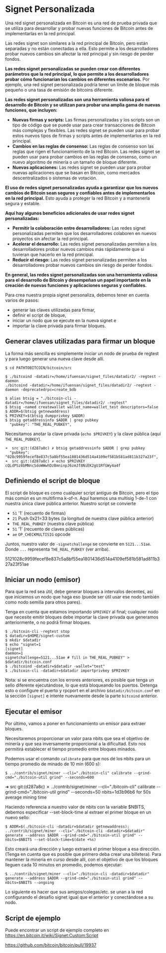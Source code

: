 # Signet Personalizada #

Una red signet personalizada en Bitcoin es una red de prueba privada que se utiliza para desarrollar y probar nuevas funciones de Bitcoin antes de implementarlas en la red principal. 

Las redes signet son similares a la red principal de Bitcoin, pero están separadas y no están conectadas a ella. Esto permite a los desarrolladores probar nuevos cambios sin afectar la red principal y sin riesgo de perder fondos.

**Las redes signet personalizadas se pueden crear con diferentes parámetros que la red principal, lo que permite a los desarrolladores probar cómo funcionarían los cambios en diferentes escenarios.** Por ejemplo, una red signet personalizada podría tener un límite de bloque más pequeño o una tasa de emisión de bitcoins diferente.

**Las redes signet personalizadas son una herramienta valiosa para el desarrollo de Bitcoin y se utilizan para probar una amplia gama de nuevas funciones, que incluyen:**

* **Nuevas firmas y scripts:** Las firmas personalizadas y los scripts son un tipo de código que se puede usar para crear transacciones de Bitcoin más complejas y flexibles. Las redes signet se pueden usar para probar estos nuevos tipos de firmas y scripts antes de implementarlos en la red principal.
* **Cambios en las reglas de consenso:** Las reglas de consenso son las reglas que rigen el funcionamiento de la red Bitcoin. Las redes signet se pueden usar para probar cambios en las reglas de consenso, como un nuevo algoritmo de minería o un tamaño de bloque diferente.
* **Nuevas aplicaciones:** Las redes signet se pueden usar para probar nuevas aplicaciones que se basan en Bitcoin, como mercados descentralizados o sistemas de votación.

**El uso de redes signet personalizadas ayuda a garantizar que los nuevos cambios de Bitcoin sean seguros y confiables antes de implementarlos en la red principal.** Esto ayuda a proteger la red Bitcoin y a mantenerla segura y estable.

**Aquí hay algunos beneficios adicionales de usar redes signet personalizadas:**

* **Permitir la colaboración entre desarrolladores:** Las redes signet personalizadas permiten que los desarrolladores colaboren en nuevos proyectos sin afectar la red principal.
* **Acelerar el desarrollo:** Las redes signet personalizadas permiten a los desarrolladores probar nuevos cambios más rápidamente que si tuvieran que hacerlo en la red principal.
* **Reducir el riesgo:** Las redes signet personalizadas permiten a los desarrolladores probar nuevos cambios sin riesgo de perder fondos.

**En general, las redes signet personalizadas son una herramienta valiosa para el desarrollo de Bitcoin y desempeñan un papel importante en la creación de nuevas funciones y aplicaciones seguras y confiables.**

Para crea nuestra propia signet personaliza, debemos tener en cuenta varios de pasos: 
- generar las claves utilizadas para firmar, 
- definir el script de bloque, 
- iniciar un nodo que se ejecute en la nueva signet e 
- importar la clave privada para firmar bloques.


## Generar claves utilizadas para firmar un bloque

La forma más sencilla es simplemente iniciar un nodo de prueba de regtest y para luego generar una nueva clave desde allí.

```
$ cd PATHTOBITCOIN/bitcoin/src

$ ./bitcoind -datadir=/home/ifuensan/signet_files/datadir2/ -regtest -daemon
./bitcoind -datadir=/home/ifuensan/signet_files/datadir2/ -regtest -daemon -deprecatedrpc=create_bdb

$ alias btsig = "./bitcoin-cli -datadir=/home/ifuensan/signet_files/datadir2/ -regtest"
$ btsig -named createwallet wallet_name=wallet_test descriptors=false
$ ADDR=$(btsig getnewaddress)
$ PRIVKEY=$(btsig dumpprivkey $ADDR)
$ btsig getaddressinfo $ADDR | grep pubkey
  "pubkey": "THE_REAL_PUBKEY",
```
Necesitamos anotar la clave privada (`echo $PRIVKEY`) y la clave pública (aquí `THE_REAL_PUBKEY`).

```
➜  src git:(d287a8c) ✗ btsig getaddressinfo $ADDR | grep pubkey
  "pubkey": "028c9959fecef8e837c5a8bf55ea1801436d514a4109ef581b581ad811b327a23f",
➜  src git:(d287a8c) ✗ echo $PRIVKEY
cQLdPSz8bMNncSdoWWwhDzBmninpJ6zmJf8NiEK2gU1RfGWy4a4f
```


## Definiendo el script de bloque 

El script de bloque es como cualquier script antiguo de Bitcoin, pero el tipo más común es un multifirma k-of-n. 
Aquí haremos una multisig 1-de-1 con nuestra única clave pública anterior. Nuestro script se convierte

* `51` '1' (recuento de firmas)
* `21` Push 0x21=33 bytes (la longitud de nuestra clave pública anterior)
* `THE_REAL_PUBKEY` (nuestra clave pública)
* `51` '1' (recuento de claves públicas)
* `ae` `OP_CHECKMULTISIG` opcode

Juntos, nuestro valor de `-signetchallenge` se convierte en `5121...51ae`. Donde `...` representa `THE_REAL_PUBKEY` (ver arriba).

5121028c9959fecef8e837c5a8bf55ea1801436d514a4109ef581b581ad811b327a23f51ae

## Iniciar un nodo (emisor) ##
Para que la red sea útil, debe generar bloques a intervalos decentes, así que iniciemos un nodo que haga eso (puede ser útil usar ese nodo también como nodo semilla para otros pares).

Tenga en cuenta que estamos importando `$PRIVKEY` al final; cualquier nodo que necesite emitir bloques debe importar la clave privada que generamos anteriormente, o no podrá firmar bloques.

```
$ ./bitcoin-cli -regtest stop
$ datadir=$HOME/signet-custom
$ mkdir $datadir
$ echo "signet=1
[signet]
daemon=1
signetchallenge=5121...51ae # fill in THE_REAL_PUBKEY" > $datadir/bitcoin.conf
$ ./bitcoind -datadir=$datadir -wallet="test"
$ ./bitcoin-cli -datadir=$datadir importprivkey $PRIVKEY
```

Nota: si se encuentra con los errores anteriores, es posible que tenga un sello diferente ejecutándose, lo que está bloqueando los puertos. Detenga esto o configure el puerto y rpcport en el archivo `$datadir/bitcoin.conf` en la sección `[signet]` e intente nuevamente desde la parte `bitcoind` anterior.

## Ejecutar el emisor ##
Por último, vamos a poner en funcionamiento un emisor para extraer bloques.

Necesitaremos proporcionar un valor para nbits que sea el objetivo de minería y que sea inversamente proporcional a la dificultad. Esto nos permitirá establecer el tiempo promedio entre bloques minados.

Podemos usar el comando `calibrate` para que nos dé los nbits para un tiempo promedio de minado de 10 min (600 s):
```
$ ../contrib/signet/miner --cli="./bitcoin-cli" calibrate --grind-cmd="./bitcoin-util grind" --seconds=600
```
➜  src git:(d287a8c) ✗ ../contrib/signet/miner --cli="./bitcoin-cli" calibrate --grind-cmd="./bitcoin-util grind" --seconds=50
nbits=1d3b96b6 for 50s average mining time

Haciendo referencia a nuestro valor de nbits con la variable $NBITS, debemos especificar --set-block-time al extraer el primer bloque en un nuevo sello:
```
$ ADDR=$(./bitcoin-cli -datadir=$datadir getnewaddress); ../contrib/signet/miner --cli="./bitcoin-cli -datadir=$datadir" generate --address $ADDR --grind-cmd="./bitcoin-util grind" --nbits=$NBITS --set-block-time=$(date +%s)
```

Esto creará una dirección y luego extraerá el primer bloque a esa dirección. (Tenga en cuenta que es posible que primero deba crear una billetera).
Para mantener la minería en curso desde allí, con el objetivo de que los bloques lleguen cada 10 minutos en promedio, podemos ejecutar:
```
$ ../contrib/signet/miner --cli="./bitcoin-cli -datadir=$datadir" generate --address $ADDR --grind-cmd="./bitcoin-util grind" --nbits=$NBITS --ongoing
```
Lo siguiente es hacer que sus amigos/colegas/etc. se unan a la red configurando el desafío signet igual que el anterior y conectándose a su nodo.

## Script de ejemplo ##
Puede encontrar un script de ejemplo completo en https://en.bitcoin.it/wiki/Signet:Custom:Script

https://github.com/bitcoin/bitcoin/pull/19937



